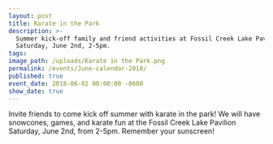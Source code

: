 ```yaml
---
layout: post
title: Karate in the Park
description: >-
  Summer kick-off family and friend activities at Fossil Creek Lake Pavilion,
  Saturday, June 2nd, 2-5pm.
tags:
image_path: /uploads/Karate in the Park.png
permalink: /events/June-calendar-2018/
published: true
event_date: 2018-06-02 00:00:00 -0600
show_date: true
---
```


Invite friends to come kick off summer with karate in the park! We will have snowcones, games, and karate fun at the Fossil Creek Lake Pavilion Saturday, June 2nd, from 2-5pm. Remember your sunscreen!